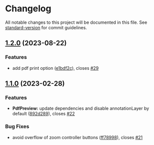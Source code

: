 # Changelog

All notable changes to this project will be documented in this file. See [standard-version](https://github.com/conventional-changelog/standard-version) for commit guidelines.

## [1.2.0](https://github.com/zextras/carbonio-ui-preview/compare/v1.1.0...v1.2.0) (2023-08-22)


### Features

* add pdf print option ([e1bdf2c](https://github.com/zextras/carbonio-ui-preview/commit/e1bdf2ca18242c0fbce49e21a08eadf1f16c5e77)), closes [#29](https://github.com/zextras/carbonio-ui-preview/issues/29)

## [1.1.0](https://github.com/zextras/carbonio-ui-preview/compare/v1.0.0...v1.1.0) (2023-02-28)


### Features

* **PdfPreview:** update dependencies and disable annotationLayer by default ([892d289](https://github.com/zextras/carbonio-ui-preview/commit/892d2894c6765328170d8edfd44c915a90bb54ca)), closes [#22](https://github.com/zextras/carbonio-ui-preview/issues/22)


### Bug Fixes

* avoid overflow of zoom controller buttons ([ff78998](https://github.com/zextras/carbonio-ui-preview/commit/ff7899871a838682992c52a4c1d2a62dab91ed2c)), closes [#21](https://github.com/zextras/carbonio-ui-preview/issues/21)
